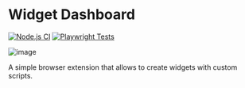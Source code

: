 # Widget Dashboard

[![Node.js CI](https://github.com/Shavrin/widget-dashboard/actions/workflows/node.js.yml/badge.svg)](https://github.com/Shavrin/widget-dashboard/actions/workflows/node.js.yml)
[![Playwright Tests](https://github.com/Shavrin/widget-dashboard/actions/workflows/playwright.yml/badge.svg)](https://github.com/Shavrin/widget-dashboard/actions/workflows/playwright.yml)


![image](https://github.com/user-attachments/assets/0564ea12-d1f2-4df7-a00f-fb0af18e3357)

A simple browser extension that allows to create widgets with custom scripts.
